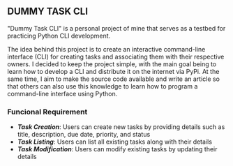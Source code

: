 ## DUMMY TASK CLI

"Dummy Task CLI" is a personal project of mine that serves as a testbed for practicing Python CLI development.

The idea behind this project is to create an interactive command-line interface (CLI) for creating 
tasks and associating them with their respective owners. I decided to keep the project simple, with the main goal being to learn how to develop a CLI and distribute it on the internet via PyPi. At the same time, I aim to make the source code available and write an article so that others can also use this knowledge to learn how to program a command-line interface using Python.

### Funcional Requirement

- ***Task Creation***: Users can create new tasks by providing details such as title, description, due date, priority, and status
- ***Task Listing***: Users can list all existing tasks along with their details 
- ***Task Modification***: Users can modify existing tasks by updating their details 